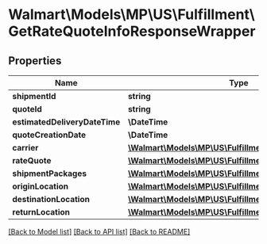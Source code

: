 # Walmart\Models\MP\US\Fulfillment\GetRateQuoteInfoResponseWrapper

## Properties

Name | Type | Description | Notes
------------ | ------------- | ------------- | -------------
**shipmentId** | **string** |  | [optional]
**quoteId** | **string** |  | [optional]
**estimatedDeliveryDateTime** | **\DateTime** |  | [optional]
**quoteCreationDate** | **\DateTime** |  | [optional]
**carrier** | [**\Walmart\Models\MP\US\Fulfillment\Carrier**](Carrier.md) |  | [optional]
**rateQuote** | [**\Walmart\Models\MP\US\Fulfillment\RateQuoteV2**](RateQuoteV2.md) |  | [optional]
**shipmentPackages** | [**\Walmart\Models\MP\US\Fulfillment\ShipmentPackage[]**](ShipmentPackage.md) |  | [optional]
**originLocation** | [**\Walmart\Models\MP\US\Fulfillment\DestinationLocation**](DestinationLocation.md) |  | [optional]
**destinationLocation** | [**\Walmart\Models\MP\US\Fulfillment\DestinationLocation**](DestinationLocation.md) |  | [optional]
**returnLocation** | [**\Walmart\Models\MP\US\Fulfillment\ReturnLocation**](ReturnLocation.md) |  | [optional]


[[Back to Model list]](./) [[Back to API list]](../../../../../README.md#supported-apis) [[Back to README]](../../../../../README.md)
